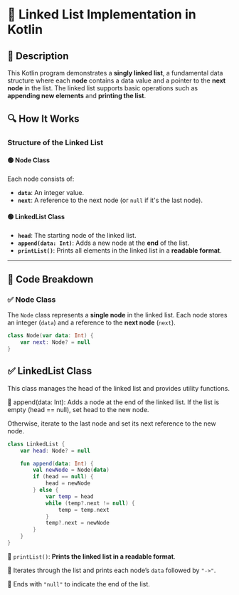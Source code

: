 # 📌 Linked List Implementation in Kotlin

## 🚀 Description
This Kotlin program demonstrates a **singly linked list**, a fundamental data structure where each **node** contains a data value and a pointer to the **next node** in the list. The linked list supports basic operations such as **appending new elements** and **printing the list**.

## 🔍 How It Works

### **Structure of the Linked List**
#### 🟢 **Node Class**
Each node consists of:
- **`data`**: An integer value.
- **`next`**: A reference to the next node (or `null` if it's the last node).

#### 🟢 **LinkedList Class**
- **`head`**: The starting node of the linked list.
- **`append(data: Int)`**: Adds a new node at the **end** of the list.
- **`printList()`**: Prints all elements in the linked list in a **readable format**.

---

## 📂 Code Breakdown

### ✅ **Node Class**
The `Node` class represents a **single node** in the linked list. Each node stores an integer (`data`) and a reference to the **next node** (`next`).

```kotlin
class Node(var data: Int) {
    var next: Node? = null
}
```
## ✅ LinkedList Class
This class manages the head of the linked list and provides utility functions.

🔹 append(data: Int): Adds a node at the end of the linked list.
If the list is empty (head == null), set head to the new node.

Otherwise, iterate to the last node and set its next reference to the new node.

```kotlin
class LinkedList {
    var head: Node? = null

    fun append(data: Int) {
        val newNode = Node(data)
        if (head == null) {
            head = newNode
        } else {
            var temp = head
            while (temp?.next != null) {
                temp = temp.next
            }
            temp?.next = newNode
        }
    }
}
```
🔹 `printList()`: **Prints the linked list in a readable format**.

🔹 Iterates through the list and prints each node’s `data` followed by `"->"`.

🔹 Ends with `"null"` to indicate the end of the list.
